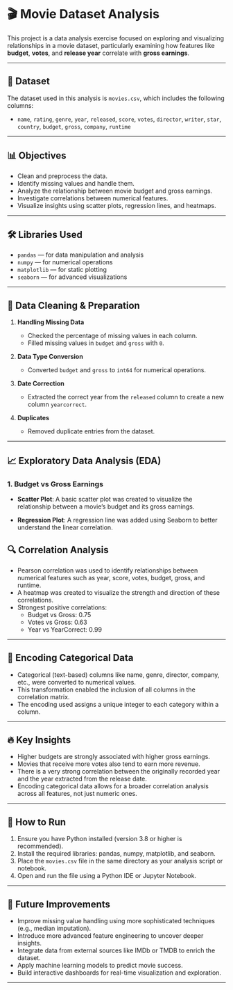 # 🎬 Movie Dataset Analysis

This project is a data analysis exercise focused on exploring and visualizing relationships in a movie dataset, particularly examining how features like **budget**, **votes**, and **release year** correlate with **gross earnings**.

---

## 📁 Dataset

The dataset used in this analysis is `movies.csv`, which includes the following columns:

- `name`, `rating`, `genre`, `year`, `released`, `score`, `votes`, `director`, `writer`, `star`, `country`, `budget`, `gross`, `company`, `runtime`

---

## 📊 Objectives

- Clean and preprocess the data.
- Identify missing values and handle them.
- Analyze the relationship between movie budget and gross earnings.
- Investigate correlations between numerical features.
- Visualize insights using scatter plots, regression lines, and heatmaps.

---

## 🛠️ Libraries Used

- `pandas` — for data manipulation and analysis
- `numpy` — for numerical operations
- `matplotlib` — for static plotting
- `seaborn` — for advanced visualizations

---

## 🧹 Data Cleaning & Preparation

1. **Handling Missing Data**
   - Checked the percentage of missing values in each column.
   - Filled missing values in `budget` and `gross` with `0`.

2. **Data Type Conversion**
   - Converted `budget` and `gross` to `int64` for numerical operations.

3. **Date Correction**
   - Extracted the correct year from the `released` column to create a new column `yearcorrect`.

4. **Duplicates**
   - Removed duplicate entries from the dataset.

---

## 📈 Exploratory Data Analysis (EDA)

### 1. Budget vs Gross Earnings

- **Scatter Plot**:
  A basic scatter plot was created to visualize the relationship between a movie’s budget and its gross earnings.

- **Regression Plot**:
  A regression line was added using Seaborn to better understand the linear correlation.


## 🔍 Correlation Analysis

- Pearson correlation was used to identify relationships between numerical features such as year, score, votes, budget, gross, and runtime.
- A heatmap was created to visualize the strength and direction of these correlations.
- Strongest positive correlations:
  - Budget vs Gross: 0.75
  - Votes vs Gross: 0.63
  - Year vs YearCorrect: 0.99

---

## 🧠 Encoding Categorical Data

- Categorical (text-based) columns like name, genre, director, company, etc., were converted to numerical values.
- This transformation enabled the inclusion of all columns in the correlation matrix.
- The encoding used assigns a unique integer to each category within a column.

---

## 🔥 Key Insights

- Higher budgets are strongly associated with higher gross earnings.
- Movies that receive more votes also tend to earn more revenue.
- There is a very strong correlation between the originally recorded year and the year extracted from the release date.
- Encoding categorical data allows for a broader correlation analysis across all features, not just numeric ones.

---

## 🧪 How to Run

1. Ensure you have Python installed (version 3.8 or higher is recommended).
2. Install the required libraries: pandas, numpy, matplotlib, and seaborn.
3. Place the `movies.csv` file in the same directory as your analysis script or notebook.
4. Open and run the file using a Python IDE or Jupyter Notebook.

---

## 📌 Future Improvements

- Improve missing value handling using more sophisticated techniques (e.g., median imputation).
- Introduce more advanced feature engineering to uncover deeper insights.
- Integrate data from external sources like IMDb or TMDB to enrich the dataset.
- Apply machine learning models to predict movie success.
- Build interactive dashboards for real-time visualization and exploration.

---

